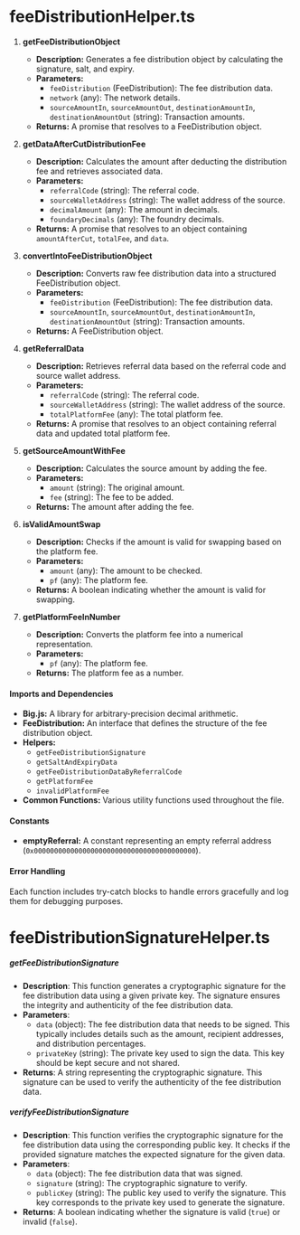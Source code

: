 # feeDistributionHelper.ts

1.  **getFeeDistributionObject**

    - **Description:** Generates a fee distribution object by calculating the signature, salt, and expiry.
    - **Parameters:**
      - `feeDistribution` (FeeDistribution): The fee distribution data.
      - `network` (any): The network details.
      - `sourceAmountIn`, `sourceAmountOut`, `destinationAmountIn`, `destinationAmountOut` (string): Transaction amounts.
    - **Returns:** A promise that resolves to a FeeDistribution object.

2.  **getDataAfterCutDistributionFee**

    - **Description:** Calculates the amount after deducting the distribution fee and retrieves associated data.
    - **Parameters:**
      - `referralCode` (string): The referral code.
      - `sourceWalletAddress` (string): The wallet address of the source.
      - `decimalAmount` (any): The amount in decimals.
      - `foundaryDecimals` (any): The foundry decimals.
    - **Returns:** A promise that resolves to an object containing `amountAfterCut`, `totalFee`, and `data`.

3.  **convertIntoFeeDistributionObject**

    - **Description:** Converts raw fee distribution data into a structured FeeDistribution object.
    - **Parameters:**
      - `feeDistribution` (FeeDistribution): The fee distribution data.
      - `sourceAmountIn`, `sourceAmountOut`, `destinationAmountIn`, `destinationAmountOut` (string): Transaction amounts.
    - **Returns:** A FeeDistribution object.

4.  **getReferralData**

    - **Description:** Retrieves referral data based on the referral code and source wallet address.
    - **Parameters:**
      - `referralCode` (string): The referral code.
      - `sourceWalletAddress` (string): The wallet address of the source.
      - `totalPlatformFee` (any): The total platform fee.
    - **Returns:** A promise that resolves to an object containing referral data and updated total platform fee.

5.  **getSourceAmountWithFee**

    - **Description:** Calculates the source amount by adding the fee.
    - **Parameters:**
      - `amount` (string): The original amount.
      - `fee` (string): The fee to be added.
    - **Returns:** The amount after adding the fee.

6.  **isValidAmountSwap**

    - **Description:** Checks if the amount is valid for swapping based on the platform fee.
    - **Parameters:**
      - `amount` (any): The amount to be checked.
      - `pf` (any): The platform fee.
    - **Returns:** A boolean indicating whether the amount is valid for swapping.

7.  **getPlatformFeeInNumber**

    - **Description:** Converts the platform fee into a numerical representation.
    - **Parameters:**
      - `pf` (any): The platform fee.
    - **Returns:** The platform fee as a number.

#### Imports and Dependencies

- **Big.js:** A library for arbitrary-precision decimal arithmetic.
- **FeeDistribution:** An interface that defines the structure of the fee distribution object.
- **Helpers:**
  - `getFeeDistributionSignature`
  - `getSaltAndExpiryData`
  - `getFeeDistributionDataByReferralCode`
  - `getPlatformFee`
  - `invalidPlatformFee`
- **Common Functions:** Various utility functions used throughout the file.

#### Constants

- **emptyReferral:** A constant representing an empty referral address (`0x0000000000000000000000000000000000000000`).

#### Error Handling

Each function includes try-catch blocks to handle errors gracefully and log them for debugging purposes.

# feeDistributionSignatureHelper.ts

##### getFeeDistributionSignature

- **Description**: This function generates a cryptographic signature for the fee distribution data using a given private key. The signature ensures the integrity and authenticity of the fee distribution data.
- **Parameters**:
  - `data` (object): The fee distribution data that needs to be signed. This typically includes details such as the amount, recipient addresses, and distribution percentages.
  - `privateKey` (string): The private key used to sign the data. This key should be kept secure and not shared.
- **Returns**: A string representing the cryptographic signature. This signature can be used to verify the authenticity of the fee distribution data.

##### verifyFeeDistributionSignature

- **Description**: This function verifies the cryptographic signature for the fee distribution data using the corresponding public key. It checks if the provided signature matches the expected signature for the given data.
- **Parameters**:
  - `data` (object): The fee distribution data that was signed.
  - `signature` (string): The cryptographic signature to verify.
  - `publicKey` (string): The public key used to verify the signature. This key corresponds to the private key used to generate the signature.
- **Returns**: A boolean indicating whether the signature is valid (`true`) or invalid (`false`).
